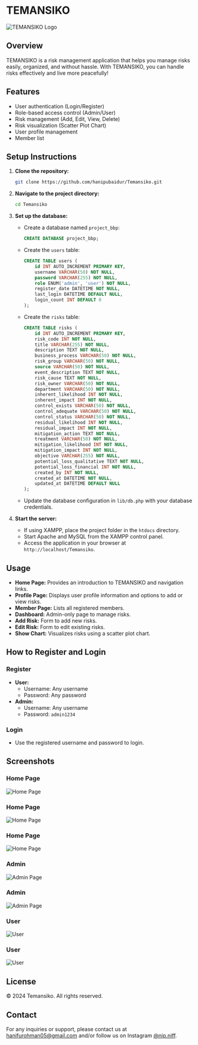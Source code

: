 # TEMANSIKO

![TEMANSIKO Logo](Assets/logo.png)

## Overview

TEMANSIKO is a risk management application that helps you manage risks easily, organized, and without hassle. With TEMANSIKO, you can handle risks effectively and live more peacefully!

## Features

- User authentication (Login/Register)
- Role-based access control (Admin/User)
- Risk management (Add, Edit, View, Delete)
- Risk visualization (Scatter Plot Chart)
- User profile management
- Member list

## Setup Instructions

1. **Clone the repository:**
    ```bash
    git clone https://github.com/hanipubaidur/Temansiko.git
    ```

2. **Navigate to the project directory:**
    ```bash
    cd Temansiko
    ```

3. **Set up the database:**
    - Create a database named `project_bbp`:
        ```sql
        CREATE DATABASE project_bbp;
        ```
    - Create the `users` table:
        ```sql
        CREATE TABLE users (
            id INT AUTO_INCREMENT PRIMARY KEY,
            username VARCHAR(50) NOT NULL,
            password VARCHAR(255) NOT NULL,
            role ENUM('admin', 'user') NOT NULL,
            register_date DATETIME NOT NULL,
            last_login DATETIME DEFAULT NULL,
            login_count INT DEFAULT 0
        );
        ```
    - Create the `risks` table:
        ```sql
        CREATE TABLE risks (
            id INT AUTO_INCREMENT PRIMARY KEY,
            risk_code INT NOT NULL,
            title VARCHAR(255) NOT NULL,
            description TEXT NOT NULL,
            business_process VARCHAR(50) NOT NULL,
            risk_group VARCHAR(50) NOT NULL,
            source VARCHAR(50) NOT NULL,
            event_description TEXT NOT NULL,
            risk_cause TEXT NOT NULL,
            risk_owner VARCHAR(50) NOT NULL,
            department VARCHAR(50) NOT NULL,
            inherent_likelihood INT NOT NULL,
            inherent_impact INT NOT NULL,
            control_exists VARCHAR(50) NOT NULL,
            control_adequate VARCHAR(50) NOT NULL,
            control_status VARCHAR(50) NOT NULL,
            residual_likelihood INT NOT NULL,
            residual_impact INT NOT NULL,
            mitigation_action TEXT NOT NULL,
            treatment VARCHAR(50) NOT NULL,
            mitigation_likelihood INT NOT NULL,
            mitigation_impact INT NOT NULL,
            objective VARCHAR(255) NOT NULL,
            potential_loss_qualitative TEXT NOT NULL,
            potential_loss_financial INT NOT NULL,
            created_by INT NOT NULL,
            created_at DATETIME NOT NULL,
            updated_at DATETIME DEFAULT NULL
        );
        ```
    - Update the database configuration in `lib/db.php` with your database credentials.

4. **Start the server:**
    - If using XAMPP, place the project folder in the `htdocs` directory.
    - Start Apache and MySQL from the XAMPP control panel.
    - Access the application in your browser at `http://localhost/Temansiko`.

## Usage

- **Home Page:** Provides an introduction to TEMANSIKO and navigation links.
- **Profile Page:** Displays user profile information and options to add or view risks.
- **Member Page:** Lists all registered members.
- **Dashboard:** Admin-only page to manage risks.
- **Add Risk:** Form to add new risks.
- **Edit Risk:** Form to edit existing risks.
- **Show Chart:** Visualizes risks using a scatter plot chart.

## How to Register and Login

### Register
- **User:** 
  - Username: Any username
  - Password: Any password
- **Admin:** 
  - Username: Any username
  - Password: `admin1234`

### Login
- Use the registered username and password to login.

## Screenshots

### Home Page
![Home Page](Assets/awal_1.png)

### Home Page
![Home Page](Assets/awal_2.png)

### Home Page
![Home Page](Assets/awal_3.png)

### Admin
![Admin Page](Assets/admin_1.png)

### Admin
![Admin Page](Assets/admin_2.png)

### User
![User](Assets/user_1.png)

### User
![User](Assets/user_2.png)

## License

&copy; 2024 Temansiko. All rights reserved.

## Contact

For any inquiries or support, please contact us at [hanifurohman05@gmail.com](mailto:hanifurohman05@gmail.com) and/or follow us on Instagram [@nip.niff](https://instagram.com/nip.niff).
